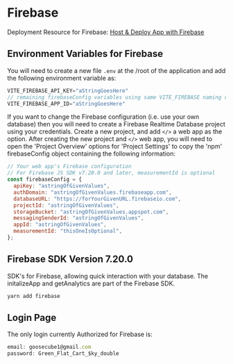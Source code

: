 # Firebase

Deployment Resource for Firebase: [Host & Deploy App with Firebase](https://www.freecodecamp.org/news/how-to-deploy-a-react-app-with-firebase/)

## Environment Variables for Firebase

You will need to create a new file `.env` at the /root of the application and add the following environment variable as:

```js
VITE_FIREBASE_API_KEY="aStringGoesHere"
// remaining firebaseConfig variables using same VITE_FIREBASE naming convention
VITE_FIREBASE_APP_ID="aStringGoesHere"
```

If you want to change the Firebase configuration (i.e. use your own database) then you will need to create a Firebase Realtime Database project using your credentials. Create a new project, and add `</>` a web app as the option. After creating the new project and `</>` web app, you will need to open the 'Project Overview' options for 'Project Settings' to copy the 'npm' firebaseConfig object containing the following information:

```js
// Your web app's Firebase configuration
// For Firebase JS SDK v7.20.0 and later, measurementId is optional
const firebaseConfig = {
  apiKey: "astringOfGivenValues",
  authDomain: "astringOfGivenValues.firebaseapp.com",
  databaseURL: "https://forYourGivenURL.firebaseio.com",
  projectId: "astringOfGivenValues",
  storageBucket: "astringOfGivenValues.appspot.com",
  messagingSenderId: "astringOfGivenValues",
  appId: "astringOfGivenValues",
  measurementId: "thisOneIsOptional",
};
```

## Firebase SDK Version 7.20.0

SDK's for Firebase, allowing quick interaction with your database. The initalizeApp and getAnalytics are part of the Firebase SDK.

```bash
yarn add firebase
```

## Login Page

The only login currently Authorized for Firebase is:

```js
email: goosecube1@gmail.com
password: Green_Flat_Cart_$ky_double
```
